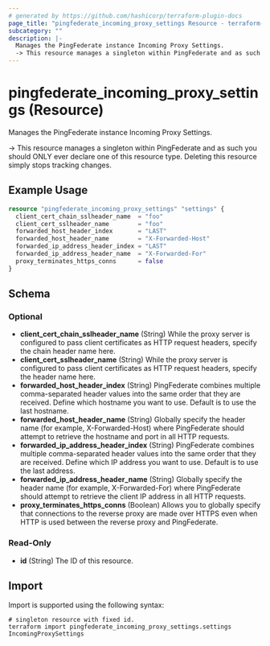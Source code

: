 ```yaml
---
# generated by https://github.com/hashicorp/terraform-plugin-docs
page_title: "pingfederate_incoming_proxy_settings Resource - terraform-provider-pingfederate"
subcategory: ""
description: |-
  Manages the PingFederate instance Incoming Proxy Settings.
  -> This resource manages a singleton within PingFederate and as such you should ONLY ever declare one of this resource type. Deleting this resource simply stops tracking changes.
---
```


# pingfederate_incoming_proxy_settings (Resource)

Manages the PingFederate instance Incoming Proxy Settings.

-> This resource manages a singleton within PingFederate and as such you should ONLY ever declare one of this resource type. Deleting this resource simply stops tracking changes.

## Example Usage

```terraform
resource "pingfederate_incoming_proxy_settings" "settings" {
  client_cert_chain_sslheader_name  = "foo"
  client_cert_sslheader_name        = "foo"
  forwarded_host_header_index       = "LAST"
  forwarded_host_header_name        = "X-Forwarded-Host"
  forwarded_ip_address_header_index = "LAST"
  forwarded_ip_address_header_name  = "X-Forwarded-For"
  proxy_terminates_https_conns      = false
}
```

<!-- schema generated by tfplugindocs -->
## Schema

### Optional

- **client_cert_chain_sslheader_name** (String) While the proxy server is configured to pass client certificates as HTTP request headers, specify the chain header name here.
- **client_cert_sslheader_name** (String) While the proxy server is configured to pass client certificates as HTTP request headers, specify the header name here.
- **forwarded_host_header_index** (String) PingFederate combines multiple comma-separated header values into the same order that they are received. Define which hostname you want to use. Default is to use the last hostname.
- **forwarded_host_header_name** (String) Globally specify the header name (for example, X-Forwarded-Host) where PingFederate should attempt to retrieve the hostname and port in all HTTP requests.
- **forwarded_ip_address_header_index** (String) PingFederate combines multiple comma-separated header values into the same order that they are received. Define which IP address you want to use. Default is to use the last address.
- **forwarded_ip_address_header_name** (String) Globally specify the header name (for example, X-Forwarded-For) where PingFederate should attempt to retrieve the client IP address in all HTTP requests.
- **proxy_terminates_https_conns** (Boolean) Allows you to globally specify that connections to the reverse proxy are made over HTTPS even when HTTP is used between the reverse proxy and PingFederate.

### Read-Only

- **id** (String) The ID of this resource.

## Import

Import is supported using the following syntax:

```shell
# singleton resource with fixed id.
terraform import pingfederate_incoming_proxy_settings.settings IncomingProxySettings
```
